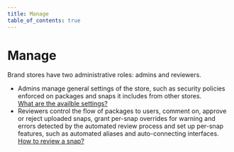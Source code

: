 ```yaml
---
title: Manage
table_of_contents: true
---
```


# Manage

Brand stores have two administrative roles: admins and reviewers.

* Admins manage general settings of the store, such as security policies enforced on packages and snaps it includes from other stores.<br>[What are the availble settings?](settings.md)
* Reviewers control the flow of packages to users, comment on, approve or reject uploaded snaps, grant per-snap overrides for warning and errors detected by the automated review process and set up per-snap features, such as automated aliases and auto-connecting interfaces.<br>[How to review a snap?](reviews.md)
